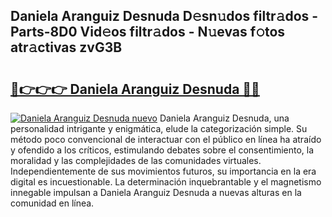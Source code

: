 ## Daniela Aranguiz Desnuda D𝚎sn𝚞dos filtr𝚊dos - Parts-8D0 Vid𝚎os filtr𝚊dos - N𝚞evas f𝚘tos atr𝚊ctivas zvG3B

# <h2><a href="http://mb39ls.tromn.icu/?c=Daniela+Aranguiz+Desnuda">🔗👉👉👉 Daniela Aranguiz Desnuda 🔗🔗</a></h2>

[![Daniela Aranguiz Desnuda nuevo](https://i.imgur.com/pEAQMta.gif)](http://mb39ls.tromn.icu/?c=Daniela+Aranguiz+Desnuda)
Daniela Aranguiz Desnuda, una personalidad intrigante y enigmática, elude la categorización simple. Su método poco convencional de interactuar con el público en línea ha atraído y ofendido a los críticos, estimulando debates sobre el consentimiento, la moralidad y las complejidades de las comunidades virtuales. Independientemente de sus movimientos futuros, su importancia en la era digital es incuestionable. La determinación inquebrantable y el magnetismo innegable impulsan a Daniela Aranguiz Desnuda a nuevas alturas en la comunidad en línea.
